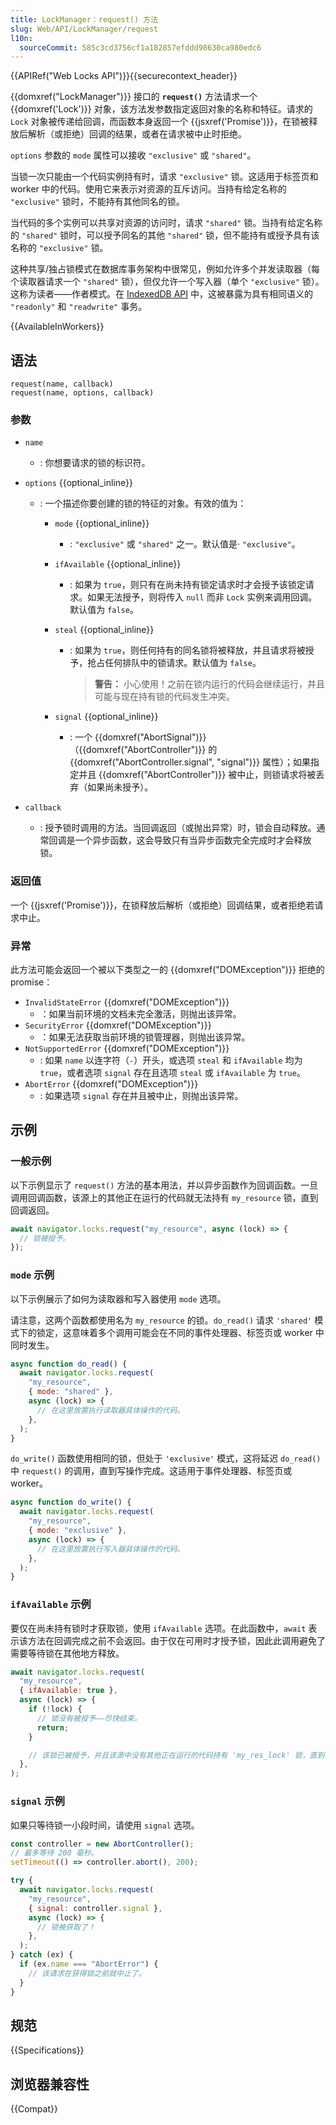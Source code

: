 ```yaml
---
title: LockManager：request() 方法
slug: Web/API/LockManager/request
l10n:
  sourceCommit: 585c3cd3756cf1a182857efddd98630ca980edc6
---
```


{{APIRef("Web Locks API")}}{{securecontext_header}}

{{domxref("LockManager")}} 接口的 **`request()`** 方法请求一个 {{domxref('Lock')}} 对象，该方法发参数指定返回对象的名称和特征。请求的 `Lock` 对象被传递给回调，而函数本身返回一个 {{jsxref('Promise')}}，在锁被释放后解析（或拒绝）回调的结果，或者在请求被中止时拒绝。

`options` 参数的 `mode` 属性可以接收 `"exclusive"` 或 `"shared"`。

当锁一次只能由一个代码实例持有时，请求 `"exclusive"` 锁。这适用于标签页和 worker 中的代码。使用它来表示对资源的互斥访问。当持有给定名称的 `"exclusive"` 锁时，不能持有其他同名的锁。

当代码的多个实例可以共享对资源的访问时，请求 `"shared"` 锁。当持有给定名称的 `"shared"` 锁时，可以授予同名的其他 `"shared"` 锁，但不能持有或授予具有该名称的 `"exclusive"` 锁。

这种共享/独占锁模式在数据库事务架构中很常见，例如允许多个并发读取器（每个读取器请求一个 `"shared"` 锁），但仅允许一个写入器（单个 `"exclusive"` 锁）。这称为读者——作者模式。在 [IndexedDB API](/zh-CN/docs/Web/API/IndexedDB_API) 中，这被暴露为具有相同语义的 `"readonly"` 和 `"readwrite"` 事务。

{{AvailableInWorkers}}

## 语法

```js-nolint
request(name, callback)
request(name, options, callback)
```

### 参数

- `name`

  - : 你想要请求的锁的标识符。

- `options` {{optional_inline}}

  - : 一个描述你要创建的锁的特征的对象。有效的值为：

    - `mode` {{optional_inline}}

      - : `"exclusive"` 或 `"shared"` 之一。默认值是· `"exclusive"`。

    - `ifAvailable` {{optional_inline}}

      - : 如果为 `true`，则只有在尚未持有锁定请求时才会授予该锁定请求。如果无法授予，则将传入 `null` 而非 `Lock` 实例来调用回调。默认值为 `false`。

    - `steal` {{optional_inline}}

      - : 如果为 `true`，则任何持有的同名锁将被释放，并且请求将被授予，抢占任何排队中的锁请求。默认值为 `false`。

        > **警告：** 小心使用！之前在锁内运行的代码会继续运行，并且可能与现在持有锁的代码发生冲突。

    - `signal` {{optional_inline}}
      - : 一个 {{domxref("AbortSignal")}}（{{domxref("AbortController")}} 的 {{domxref("AbortController.signal", "signal")}} 属性）；如果指定并且 {{domxref("AbortController")}} 被中止，则锁请求将被丢弃（如果尚未授予）。

- `callback`
  - : 授予锁时调用的方法。当回调返回（或抛出异常）时，锁会自动释放。通常回调是一个异步函数，这会导致只有当异步函数完全完成时才会释放锁。

### 返回值

一个 {{jsxref('Promise')}}，在锁释放后解析（或拒绝）回调结果，或者拒绝若请求中止。

### 异常

此方法可能会返回一个被以下类型之一的 {{domxref("DOMException")}} 拒绝的 promise：

- `InvalidStateError` {{domxref("DOMException")}}
  - ：如果当前环境的文档未完全激活，则抛出该异常。
- `SecurityError` {{domxref("DOMException")}}
  - ：如果无法获取当前环境的锁管理器，则抛出该异常。
- `NotSupportedError` {{domxref("DOMException")}}
  - : 如果 `name` 以连字符（`-`）开头，或选项 `steal` 和 `ifAvailable` 均为 `true`，或者选项 `signal` 存在且选项 `steal` 或 `ifAvailable` 为 `true`。
- `AbortError` {{domxref("DOMException")}}
  - : 如果选项 `signal` 存在并且被中止，则抛出该异常。

## 示例

### 一般示例

以下示例显示了 `request()` 方法的基本用法，并以异步函数作为回调函数。一旦调用回调函数，该源上的其他正在运行的代码就无法持有 `my_resource` 锁，直到回调返回。

```js
await navigator.locks.request("my_resource", async (lock) => {
  // 锁被授予。
});
```

### `mode` 示例

以下示例展示了如何为读取器和写入器使用 `mode` 选项。

请注意，这两个函数都使用名为 `my_resource` 的锁。`do_read()` 请求 `'shared'` 模式下的锁定，这意味着多个调用可能会在不同的事件处理器、标签页或 worker 中同时发生。

```js
async function do_read() {
  await navigator.locks.request(
    "my_resource",
    { mode: "shared" },
    async (lock) => {
      // 在这里放置执行读取器具体操作的代码。
    },
  );
}
```

`do_write()` 函数使用相同的锁，但处于 `'exclusive'` 模式，这将延迟 `do_read()` 中 `request()` 的调用，直到写操作完成。这适用于事件处理器、标签页或 worker。

```js
async function do_write() {
  await navigator.locks.request(
    "my_resource",
    { mode: "exclusive" },
    async (lock) => {
      // 在这里放置执行写入器具体操作的代码。
    },
  );
}
```

### `ifAvailable` 示例

要仅在尚未持有锁时才获取锁，使用 `ifAvailable` 选项。在此函数中，`await` 表示该方法在回调完成之前不会返回。由于仅在可用时才授予锁，因此此调用避免了需要等待锁在其他地方释放。

```js
await navigator.locks.request(
  "my_resource",
  { ifAvailable: true },
  async (lock) => {
    if (!lock) {
      // 锁没有被授予——尽快结束。
      return;
    }

    // 该锁已被授予，并且该源中没有其他正在运行的代码持有 'my_res_lock' 锁，直到该锁返回为止。
  },
);
```

### `signal` 示例

如果只等待锁一小段时间，请使用 `signal` 选项。

```js
const controller = new AbortController();
// 最多等待 200 毫秒。
setTimeout(() => controller.abort(), 200);

try {
  await navigator.locks.request(
    "my_resource",
    { signal: controller.signal },
    async (lock) => {
      // 锁被获取了！
    },
  );
} catch (ex) {
  if (ex.name === "AbortError") {
    // 该请求在获得锁之前就中止了。
  }
}
```

## 规范

{{Specifications}}

## 浏览器兼容性

{{Compat}}
